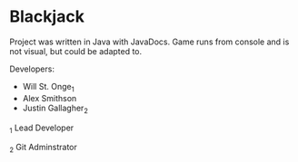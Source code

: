 # Blackjack

Project was written in Java with JavaDocs. Game runs from console and is not visual, but could be adapted to.

Developers:
- Will St. Onge<sub>1</sub>
- Alex Smithson 
- Justin Gallagher<sub>2</sub>

<sub>1</sub> Lead Developer

<sub>2</sub> Git Adminstrator
